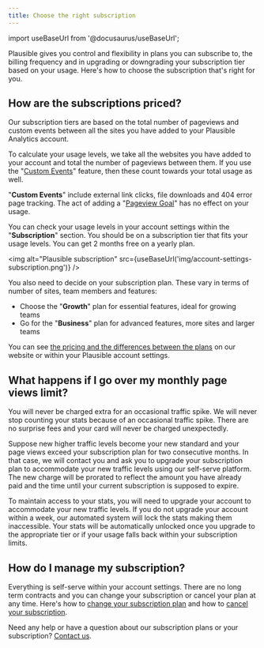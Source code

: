 ```yaml
---
title: Choose the right subscription
---
```


import useBaseUrl from '@docusaurus/useBaseUrl';

Plausible gives you control and flexibility in plans you can subscribe to, the billing frequency and in upgrading or downgrading your subscription tier based on your usage. Here's how to choose the subscription that's right for you.

## How are the subscriptions priced?

Our subscription tiers are based on the total number of pageviews and custom events between all the sites you have added to your Plausible Analytics account.

To calculate your usage levels, we take all the websites you have added to your account and total the number of pageviews between them. If you use the "[Custom Events](custom-event-goals.md)" feature, then these count towards your total usage as well.

"**Custom Events**" include external link clicks, file downloads and 404 error page tracking. The act of adding a "[Pageview Goal](pageview-goals.md)" has no effect on your usage.

You can check your usage levels in your account settings within the "**Subscription**" section. You should be on a subscription tier that fits your usage levels. You can get 2 months free on a yearly plan.

<img alt="Plausible subscription" src={useBaseUrl('img/account-settings-subscription.png')} />

You also need to decide on your subscription plan. These vary in terms of number of sites, team members and features:

* Choose the "**Growth**" plan for essential features, ideal for growing teams
* Go for the "**Business**" plan for advanced features, more sites and larger teams

You can see [the pricing and the differences between the plans](https://plausible.io/#pricing) on our website or within your Plausible account settings.

## What happens if I go over my monthly page views limit?

You will never be charged extra for an occasional traffic spike. We will never stop counting your stats because of an occasional traffic spike. There are no surprise fees and your card will never be charged unexpectedly. 

Suppose new higher traffic levels become your new standard and your page views exceed your subscription plan for two consecutive months. In that case, we will contact you and ask you to upgrade your subscription plan to accommodate your new traffic levels using our self-serve platform. The new charge will be prorated to reflect the amount you have already paid and the time until your current subscription is supposed to expire. 

To maintain access to your stats, you will need to upgrade your account to accommodate your new traffic levels. If you do not upgrade your account within a week, our automated system will lock the stats making them inaccessible. Your stats will be automatically unlocked once you upgrade to the appropriate tier or if your usage falls back within your subscription limits.

## How do I manage my subscription?

Everything is self-serve within your account settings. There are no long term contracts and you can change your subscription or cancel your plan at any time. Here's how to [change your subscription plan](change-plan.md) and how to [cancel your subscription](cancel-subscription.md).

Need any help or have a question about our subscription plans or your subscription? [Contact us](https://plausible.io/contact).
